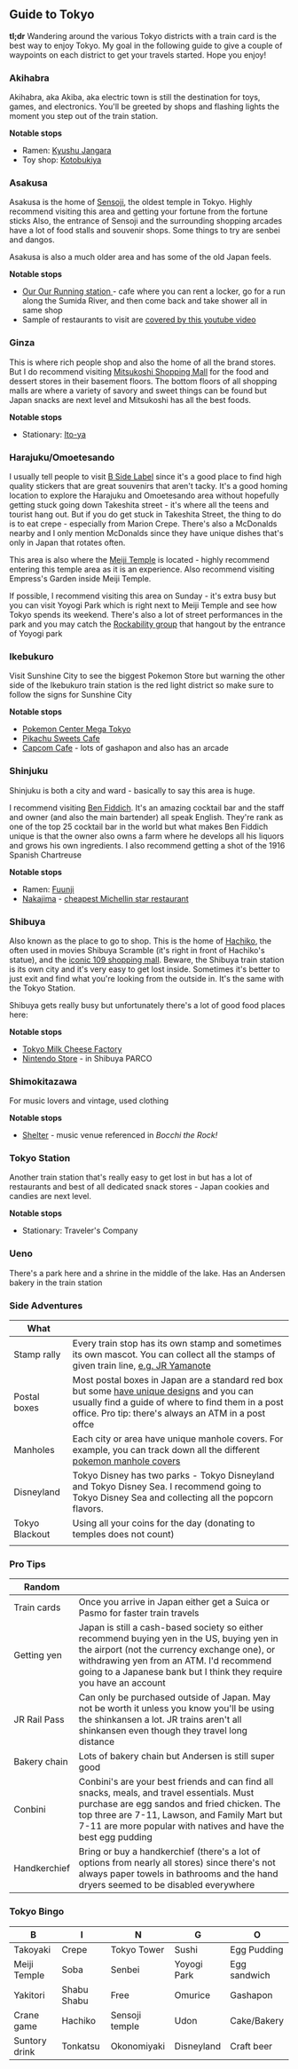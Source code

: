 ## Guide to Tokyo

**tl;dr** Wandering around the various Tokyo districts with a train card is the best way to enjoy Tokyo. My goal in the following guide to give a couple of waypoints on each district to get your travels started. Hope you enjoy!

### Akihabra

Akihabra, aka Akiba, aka electric town is still the destination for toys, games, and electronics. You'll be greeted by shops and flashing lights the moment you step out of the train station.

**Notable stops**
* Ramen: [Kyushu Jangara](https://goo.gl/maps/2Lzbiiw3W94k1vT3A)
* Toy shop: [Kotobukiya](https://goo.gl/maps/RWYoHCHUDKDkD3oe7)

### Asakusa

Asakusa is the home of [Sensoji](https://goo.gl/maps/HNzukuJTArDtzVWn8), the oldest temple in Tokyo. Highly recommend visiting this area and getting your fortune from the fortune sticks
Also, the entrance of Sensoji and the surrounding shopping arcades have a lot of food stalls and souvenir shops. Some things to try are senbei and dangos. 

Asakusa is also a much older area and has some of the old Japan feels.

**Notable stops**
* [Our Our Running station ](https://goo.gl/maps/ZfbgqTSA7UoLnAJk8) - cafe where you can rent a locker, go for a run along the Sumida River, and then come back and take shower all in same shop
* Sample of restaurants to visit are [covered by this youtube video](https://www.youtube.com/watch?v=oArBcmhqtqY)


### Ginza

This is where rich people shop and also the home of all the brand stores. But I do recommend visiting [Mitsukoshi Shopping Mall](https://goo.gl/maps/5w2fc99iXXmCJyXN9) for the food and dessert stores in their basement floors. The bottom floors of all shopping malls are where a variety of savory and sweet things can be found but Japan snacks are next level and Mitsukoshi has all the best foods.

**Notable stops**
* Stationary: [Ito-ya](https://goo.gl/maps/6tr9jaaQRNuEoBeC7)

### Harajuku/Omoetesando

I usually tell people to visit [B Side Label](https://goo.gl/maps/5WMPh5btPN1CmHdD7) since it's a good place to find high quality stickers that are great souvenirs that aren't tacky. It's a good homing location to explore the Harajuku and Omoetesando area without hopefully getting stuck going down Takeshita street - it's where all the teens and tourist hang out. But if you do get stuck in Takeshita Street, the thing to do is to eat crepe - especially from Marion Crepe. There's also a McDonalds nearby and I only mention McDonalds since they have unique dishes that's only in Japan that rotates often.

This area is also where the [Meiji Temple](https://goo.gl/maps/E2tfEugPdy7PwYLP6) is located - highly recommend entering this temple area as it is an experience. Also recommend visiting Empress's Garden inside Meiji Temple.

If possible, I recommend visiting this area on Sunday - it's extra busy but you can visit Yoyogi Park which is right next to Meiji Temple and see how Tokyo spends its weekend. There's also a lot of street performances in the park and you may catch the [Rockability group](https://soranews24.com/2014/07/08/a-brief-history-of-japanese-rockabilly-not-just-for-your-grandparents%E3%80%90j-tunes%E3%80%91/) that hangout by the entrance of Yoyogi park

### Ikebukuro

Visit Sunshine City to see the biggest Pokemon Store but warning the other side of the Ikebukuro train station is the red light district so make sure to follow the signs for Sunshine City

**Notable stops**
* [Pokemon Center Mega Tokyo](https://goo.gl/maps/QeXvoWJpg9KosMby7)
* [Pikachu Sweets Cafe](https://goo.gl/maps/Cx7k12gVA3ZKvTH4A)
* [Capcom Cafe](https://goo.gl/maps/wDTi9Mrk31ukipCr9) - lots of gashapon and also has an arcade

### Shinjuku

Shinjuku is both a city and ward - basically to say this area is huge.

I recommend visiting [Ben Fiddich](https://goo.gl/maps/whq99DmrYFbt4YXi7). It's an amazing cocktail bar and the staff and owner (and also the main bartender) all speak English. They're rank as one of the top 25 cocktail bar in the world but what makes Ben Fiddich unique is that the owner also owns a farm where he develops all his liquors and grows his own ingredients. I also recommend getting a shot of the 1916 Spanish Chartreuse

**Notable stops**
* Ramen: [Fuunji](https://goo.gl/maps/pWu9EHUpg9UmkXXf8)
* [Nakajima](https://goo.gl/maps/RUQUF6rvrBr5utxB9) - [cheapest Michellin star restaurant](https://trulytokyo.com/nakajima/)

### Shibuya

Also known as the place to go to shop. This is the home of [Hachiko](https://goo.gl/maps/3bcNWAH6G1KMCgoZA), the often used in movies Shibuya Scramble (it's right in front of Hachiko's statue), and the [iconic 109 shopping mall](https://goo.gl/maps/RJ5LUXDh2NicGpDK7). Beware, the Shibuya train station is its own city and it's very easy to get lost inside. Sometimes it's better to just exit and find what you're looking from the outside in. It's the same with the Tokyo Station.

Shibuya gets really busy but unfortunately there's a lot of good food places here: <TODO>
  
**Notable stops**
* [Tokyo Milk Cheese Factory](https://goo.gl/maps/GWJZcJvknzoG8BJz8)
* [Nintendo Store](https://goo.gl/maps/1BtQC3dmXowwhoW28) - in Shibuya PARCO


### Shimokitazawa

For music lovers and vintage, used clothing

**Notable stops**
* [Shelter](https://goo.gl/maps/46La8d3AFzxGc16L8) - music venue referenced in _Bocchi the Rock!_  
  
### Tokyo Station

Another train station that's really easy to get lost in but has a lot of restaurants and best of all dedicated snack stores - Japan cookies and candies are next level.

**Notable stops**
* Stationary: Traveler's Company

### Ueno

There's a park here and a shrine in the middle of the lake. Has an Andersen bakery in the train station



### Side Adventures

|What||
|---|---|
|Stamp rally| Every train stop has its own stamp and sometimes its own mascot. You can collect all the stamps of given train line, [e.g. JR Yamanote](https://www.spoon-tamago.com/riding-the-yamanote-line-railway-stamp-rally/) |
|Postal boxes| Most postal boxes in Japan are a standard red box but some [have unique designs](https://matcha-jp.com/en/3683) and you can usually find a guide of where to find them in a post office. Pro tip: there's always an ATM in a post offce |
| Manholes | Each city or area have unique manhole covers. For example, you can track down all the different [pokemon manhole covers](https://voyapon.com/pokefuta-pokemon-manholes-japan/) |
|Disneyland| Tokyo Disney has two parks - Tokyo Disneyland and Tokyo Disney Sea. I recommend going to Tokyo Disney Sea and collecting all the popcorn flavors. |
|Tokyo Blackout| Using all your coins for the day (donating to temples does not count) |
|||

### Pro Tips

|Random||
|---|---|
|Train cards| Once you arrive in Japan either get a Suica or Pasmo for faster train travels|
|Getting yen| Japan is still a cash-based society so either recommend buying yen in the US, buying yen in the airport (not the currency exchange one), or withdrawing yen from an ATM. I'd recommend going to a Japanese bank but I think they require you have an account |
|JR Rail Pass| Can only be purchased outside of Japan. May not be worth it unless you know you'll be using the shinkansen a lot. JR trains aren't all shinkansen even though they travel long distance|
|Bakery chain| Lots of bakery chain but Andersen is still super good|
|Conbini| Conbini's are your best friends and can find all snacks, meals, and travel essentials. Must purchase are egg sandos and fried chicken. The top three are 7-11, Lawson, and Family Mart but 7-11 are more popular with natives and have the best egg pudding|  
|Handkerchief| Bring or buy a handkerchief (there's a lot of options from nearly all stores) since there's not always paper towels in bathrooms and the hand dryers seemed to be disabled everywhere|  

### Tokyo Bingo

|B|I|N|G|O|
|---|---|---|---|---|
|Takoyaki|Crepe|Tokyo Tower|Sushi|Egg Pudding|
|Meiji Temple|Soba|Senbei|Yoyogi Park|Egg sandwich|
|Yakitori|Shabu Shabu|Free|Omurice|Gashapon|
|Crane game|Hachiko|Sensoji temple|Udon|Cake/Bakery|
|Suntory drink|Tonkatsu|Okonomiyaki|Disneyland|Craft beer|
